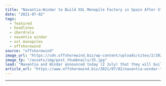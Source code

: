```yaml
---
title: "Navantia-Windar to Build XXL Monopile Factory in Spain After Striking EUR 400 Million Deal with Iberdrola"
date: "2021-07-02"
tags: 
  - featured
  - headlines
  - iberdrola
  - navantia windar
  - xxl monopiles
  - offshorewind
source: "offshorewind"
image_url: "https://cdn.offshorewind.biz/wp-content/uploads/sites/2/2021/07/02125003/Iberdrola_West-of-Duddon-Sands.jpg"
image_fp: "/assets/img/post_thumbnails/35.jpg"
lead: "Navantia and Windar announced today (2 July) that they will build a factory for"
article_url: "https://www.offshorewind.biz/2021/07/02/navantia-windar-to-build-xxl-monopile-factory-in-spain-after-striking-eur-400-million-deal-with-iberdrola/"
---
```


---
